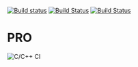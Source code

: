 
[![Build status](https://ci.appveyor.com/api/projects/status/9uoaj3930hehjj55?svg=true)](https://ci.appveyor.com/project/s-grig/pro)
[![Build Status](https://travis-ci.com/s-grig/PRO.svg?branch=master)](https://travis-ci.com/s-grig/PRO)
[![Build Status](https://travis-ci.com/s-grig/PRO.svg?branch=new_travis)](https://travis-ci.com/s-grig/PRO)
# PRO
![C/C++ CI](https://github.com/s-grig/PRO/workflows/C/C++%20CI/badge.svg)